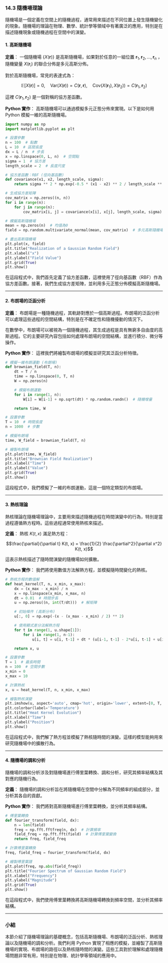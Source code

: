 ### 14.3 隨機場理論

隨機場是一個定義在空間上的隨機過程，通常用來描述在不同位置上發生隨機變化的現象。隨機場的理論在物理、數學、統計學等領域中有著廣泛的應用，特別是在描述隨機現象或隨機過程在空間中的演變。

#### 1. 高斯隨機場

**定義**：
一個隨機場  $`\{X(\mathbf{r})\}`$  是高斯隨機場，如果對於任意的一組位置  $`\mathbf{r}_1, \mathbf{r}_2, \dots, \mathbf{r}_n`$ ，隨機變量  $`X(\mathbf{r}_i)`$  的聯合分佈是多元高斯分佈。

對於高斯隨機場，常見的表達式為：


```math
\mathbb{E}[X(\mathbf{r})] = 0, \quad \text{Var}(X(\mathbf{r})) = C(\mathbf{r}, \mathbf{r}), \quad \text{Cov}(X(\mathbf{r}_1), X(\mathbf{r}_2)) = C(\mathbf{r}_1, \mathbf{r}_2)
```

這裡  $`C(\mathbf{r}_1, \mathbf{r}_2)`$  是一個對稱的協方差函數。

**Python 實作**：
高斯隨機場可以通過模擬多元正態分佈來實現。以下是如何用 Python 模擬一維的高斯隨機場。

```python
import numpy as np
import matplotlib.pyplot as plt

# 設置參數
n = 100  # 點數
L = 10  # 區間長度
dx = L / n  # 步長
x = np.linspace(0, L, n)  # 空間點
sigma = 1  # 協方差
length_scale = 2  # 長度尺度

# 協方差函數：RBF (徑向基函數)
def covariance(x1, x2, length_scale, sigma):
    return sigma ** 2 * np.exp(-0.5 * (x1 - x2) ** 2 / length_scale ** 2)

# 生成協方差矩陣
cov_matrix = np.zeros((n, n))
for i in range(n):
    for j in range(n):
        cov_matrix[i, j] = covariance(x[i], x[j], length_scale, sigma)

# 模擬高斯隨機場
mean = np.zeros(n)  # 均值為0
field = np.random.multivariate_normal(mean, cov_matrix)  # 多元高斯隨機場

# 畫出高斯隨機場
plt.plot(x, field)
plt.title("Realization of a Gaussian Random Field")
plt.xlabel("x")
plt.ylabel("Field Value")
plt.grid(True)
plt.show()
```

在這段程式中，我們首先定義了協方差函數，這裡使用了徑向基函數（RBF）作為協方差函數。接著，我們生成協方差矩陣，並利用多元正態分佈模擬高斯隨機場。

---

#### 2. 布朗場的泛函分析

**定義**：
布朗場是一種隨機過程，其軌跡對應於一個高斯過程。布朗場的泛函分析可以處理這些過程的空間結構，特別是在不確定性和隨機擾動的情況下。

在數學中，布朗場可以被視為一個隨機過程，其生成過程是具有無窮多自由度的高斯過程。它的主要研究內容包括如何處理布朗場的空間結構，並進行積分、微分等操作。

**Python 實作**：
這裡我們將繪製布朗場的模擬並研究其泛函分析特徵。

```python
# 模擬一維布朗運動 (布朗場)
def brownian_field(T, n):
    dt = T / n
    time = np.linspace(0, T, n)
    W = np.zeros(n)

    # 模擬布朗運動
    for i in range(1, n):
        W[i] = W[i-1] + np.sqrt(dt) * np.random.randn()  # 隨機增量

    return time, W

# 設置參數
T = 10  # 時間長度
n = 1000  # 步數

# 模擬布朗場
time, W_field = brownian_field(T, n)

# 繪製布朗場
plt.plot(time, W_field)
plt.title("Brownian Field Realization")
plt.xlabel("Time")
plt.ylabel("Value")
plt.grid(True)
plt.show()
```

這段程式中，我們模擬了一維的布朗運動，這是一個特定類型的布朗場。

---

#### 3. 熱核理論

熱核理論在隨機場理論中，主要用來描述隨機過程在時間演變中的行為，特別是當過程遵循熱方程時。這些過程通常使用熱核來描述。

**定義**：
熱核  $`K(t, x)`$  滿足熱方程：


```math
\frac{\partial}{\partial t} K(t, x) = \frac{1}{2} \frac{\partial^2}{\partial x^2} K(t, x)
```

這表示熱核描述了隨時間演變的隨機場如何擴散。

**Python 實作**：
我們將使用數值方法解熱方程，並模擬隨時間變化的熱核。

```python
# 熱核方程的數值解
def heat_kernel(T, n, x_min, x_max):
    dx = (x_max - x_min) / n
    x = np.linspace(x_min, x_max, n)
    dt = 0.01  # 時間步長
    u = np.zeros((n, int(T/dt)))  # 解矩陣

    # 初始條件 (高斯分布)
    u[:, 0] = np.exp(-(x - (x_max - x_min) / 2) ** 2)

    # 使用顯式差分法解熱方程
    for t in range(1, u.shape[1]):
        for i in range(1, n-1):
            u[i, t] = u[i, t-1] + dt * (u[i-1, t-1] - 2*u[i, t-1] + u[i+1, t-1]) / dx**2

    return x, u

# 設置參數
T = 1  # 最長時間
n = 100  # 空間步數
x_min = 0
x_max = 10

# 計算熱核
x, u = heat_kernel(T, n, x_min, x_max)

# 繪製熱核演變
plt.imshow(u, aspect='auto', cmap='hot', origin='lower', extent=[0, T, x_min, x_max])
plt.colorbar(label='Temperature')
plt.title("Heat Kernel Evolution")
plt.xlabel("Time")
plt.ylabel("Position")
plt.show()
```

在這段程式中，我們解了熱方程並模擬了熱核隨時間的演變。這樣的模型能夠用來研究隨機場中的擴散行為。

---

#### 4. 隨機場的調和分析

隨機場的調和分析涉及對隨機場進行傅里葉轉換、調和分析，研究其頻率結構及其對應的隨機行為。

**定義**：
隨機場的調和分析旨在將隨機場在空間中分解為不同頻率的組成部分，並分析其各自的貢獻。

**Python 實作**：
我們將對高斯隨機場進行傅里葉轉換，並分析其頻率結構。

```python
# 傅里葉轉換
def fourier_transform(field, dx):
    n = len(field)
    freq = np.fft.fftfreq(n, dx)  # 計算頻率
    field_freq = np.fft.fft(field)  # 計算傅里葉變換
    return freq, field_freq

# 計算傅里葉轉換
freq, field_freq = fourier_transform(field, dx)

# 繪製傅里葉譜
plt.plot(freq, np.abs(field_freq))
plt.title("Fourier Spectrum of Gaussian Random Field")
plt.xlabel("Frequency")
plt.ylabel("Magnitude")
plt.grid(True)
plt.show()
```

在這段程式中，我們使用傅里葉轉換將高斯隨機場轉換到頻率空間，並分析其頻率結構。

---

### 小結

本節介紹了隨機場理論的基礎概念，包括高斯隨機場、布朗場的泛函分析、熱核理論以及隨機場的調和分析。我們利用 Python 實現了相應的模擬，並繪製了高斯隨機場的實現、布朗場的路徑以及熱核隨時間的演變。這些工具對於理解和處理隨機場問題非常有用，特別是在物理、統計學等領域的應用中。
